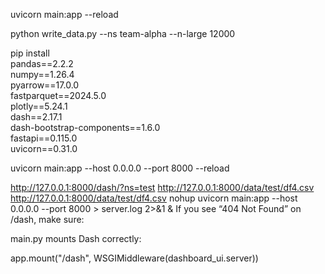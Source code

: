 uvicorn main:app --reload

python write_data.py --ns team-alpha --n-large 12000

pip install \
  pandas==2.2.2 \
  numpy==1.26.4 \
  pyarrow==17.0.0 \
  fastparquet==2024.5.0 \
  plotly==5.24.1 \
  dash==2.17.1 \
  dash-bootstrap-components==1.6.0 \
  fastapi==0.115.0 \
  uvicorn==0.31.0

  uvicorn main:app --host 0.0.0.0 --port 8000 --reload

http://127.0.0.1:8000/dash/?ns=test
http://127.0.0.1:8000/data/test/df4.csv
http://127.0.0.1:8000/data/test/df4.csv
nohup uvicorn main:app --host 0.0.0.0 --port 8000 > server.log 2>&1 &
If you see “404 Not Found” on /dash, make sure:

main.py mounts Dash correctly:

app.mount("/dash", WSGIMiddleware(dashboard_ui.server))
